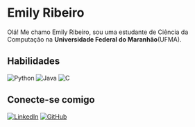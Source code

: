 # Emily Ribeiro
Olá! Me chamo Emily Ribeiro, sou uma estudante de Ciência da Computação na **Universidade Federal do Maranhão**(UFMA).

## Habilidades
![Python](https://img.shields.io/badge/python-9932CC?style=for-the-badge&logo=python&logoColor=ffdd54)
![Java](https://img.shields.io/badge/java-%23ED8B00.svg?style=for-the-badge&logo=openjdk&logoColor=)
![C](https://img.shields.io/badge/C-00599C?style=for-the-badge&logo=c&logoColor=white)



## Conecte-se comigo
[![LinkedIn](https://img.shields.io/badge/LinkedIn-9400D3?style=for-the-badge&logo=linkedin&logoColor=white)](https://www.linkedin.com/in/emily-ribeiro-9b476a2a9/)
[![GitHub](https://img.shields.io/badge/GitHub-9400D3?style=for-the-badge&logo=github&logoColor=white)](https://github.com/EmilyRibeiro00)


